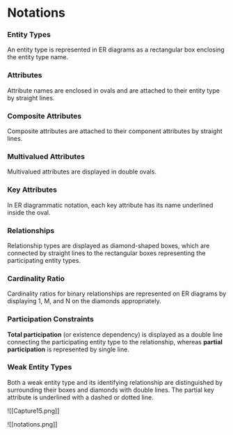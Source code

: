 # Notations

### Entity Types
An entity type is represented in ER diagrams as a rectangular box enclosing the entity type name.

### Attributes
Attribute names are enclosed in ovals and are attached to their entity type by straight lines.

### Composite Attributes
Composite attributes are attached to their component attributes by straight lines.

### Multivalued Attributes
Multivalued attributes are displayed in double ovals.

### Key Attributes
In ER diagrammatic notation, each key attribute has its name underlined inside the oval.

### Relationships
Relationship types are displayed as diamond-shaped boxes, which are connected by straight lines to the rectangular boxes representing the participating entity types.

### Cardinality Ratio
Cardinality ratios for binary relationships are represented on ER diagrams by displaying 1, M, and N on the diamonds appropriately.

### Participation Constraints
**Total participation** (or existence dependency) is displayed as a double line connecting the participating entity type to the relationship, whereas **partial participation** is represented by single line.

### Weak Entity Types
Both a weak entity type and its identifying relationship are distinguished by surrounding their boxes and diamonds with double lines.
The partial key attribute is underlined with a dashed or dotted line.

![[Capture15.png]]


![[notations.png]]


